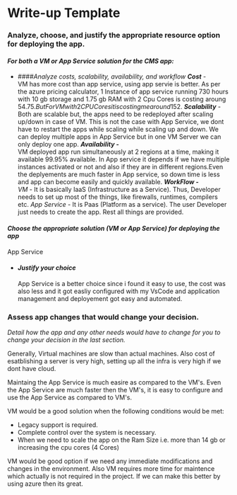 # Write-up Template

### Analyze, choose, and justify the appropriate resource option for deploying the app.

#### *For **both** a VM or App Service solution for the CMS app:*
- ####*Analyze costs, scalability, availability, and workflow*
    ***Cost*** - \
    VM has more cost than app service, using app servie is better.
    As per the azure pricing calculator, 1 Instance of app service running 730 hours with 10 gb storage and 1.75 gb RAM with 2 Cpu Cores is costing aroung $54.75. But For VM with 2 CPU Cores it is costing me around 152$.
    ***Scalability*** - \
    Both are scalable but, the apps need to be redeployed after scaling up/down in case of VM. This is not the case with App Service, we dont have to restart the apps while scaling while scaling up and down. We can deploy multiple apps in App Service but in one VM Server we can only deploy one app.
    ***Availability -*** \
    VM deployed app run simultaneously at 2 regions at a time, making it available 99.95% available. In App service it depends if we have multiple instances activated or not and also if they are in different regions.Even the deplyements are much faster in App service, so down time is less and app can become easily and quickly available.
    ***WorkFlow -*** \
    *VM* - It is basically IaaS (Infrastructure as a Service). Thus, Developer needs to set up most of the things, like firewalls, runtimes, compilers etc.
    *App Service* - It is Paas (Platform as a service). The user Developer just needs to create the app. Rest all things are provided.

#### *Choose the appropriate solution (VM or App Service) for deploying the app*
   App Service
- #### *Justify your choice*
    App Service is a better choice since i found it easy to use, the cost was also less and it got easliy configured with my VsCode and application management and deployement got easy and automated.

### Assess app changes that would change your decision.
*Detail how the app and any other needs would have to change for you to change your decision in the last section.* 
 
Generally, Virtual machines are slow than actual machines. Also cost of esatblishing a server is very high, setting up all the infra is very high if we dont have cloud.
 
Maintaing the App Service is much easire as compared to the VM's. Even the App Service are much faster then the VM's, it is easy to configure and use the App Service as compared to VM's.

VM would be a good solution when the following conditions would be met: 
- Legacy support is required.
- Complete control over the system is necessary.
- When we need to scale the app on the Ram Size i.e. more than 14 gb or increasing the cpu cores (4 Cores)

VM would be good option if we need any immediate modifications and changes in the environment. 
Also VM requires more time for maintence which actually is not required in the project.
If we can make this better by using azure then its great.